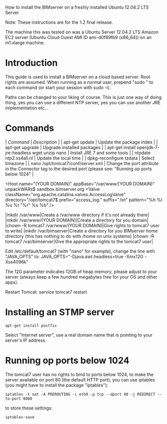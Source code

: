 How to install the BIMserver on a freshly installed Ubuntu 12.04.2 LTS Server

Note: These instructions are for the 1.2 final release.

The machine this was tested on was a Ubuntu Server 12.04.2 LTS Amazon EC2 server (Ubuntu Cloud Guest AMI ID ami-d0f89fb9 (x86_64)) on an m1.xlarge machine.

# Introduction

This guide is used to install a BIMserver on a cloud based server. Root rights are assumed. When running as a normal user, prepend "sudo " to each command (or start your session with sudo -i).

Paths can be changed to your liking of course. This is just one way of doing thing, yes you can use a different NTP server, yes you can use another JRE implementation etc...

# Commands

| *Command* | *Description* |
| apt-get update | Update the package index |
| apt-get upgrade | Upgrade installed packages |
| apt-get install openjdk-7-jre-headless wget unzip nano | Install JRE 7 and some tools |
| ntpdate ntp2.xs4all.nl | Update the local time |
| dpkg-reconfigure tzdata | Select timezone |
| nano /opt/tomcat7/conf/server.xml | Change the port attribute in the Connector tag to the desired port (please see: "Running op ports below 1024" |

<Host name="(YOUR DOMAIN)" appBase="/var/www/(YOUR DOMAIN)" unpackWARs$
            <Alias>sandbox.bimserver.org</Alias>
            <Context path="" docBase="/var/www/bimserver.logic-labs.nl/ROOT.war">
                <Parameter name="homedir" value="/opt/bimserver/home"/>
            </Context>
            <Valve className="org.apache.catalina.valves.AccessLogValve" directory="/opt/tomcat7$
               prefix="access_log." suffix=".txt"
               pattern="%h %l %u %t &quot;%r&quot; %s %b" />
      </Host>

|mkdir /var/www|Create a /var/www directory if it's not already there|
|mkdir /var/www/(YOUR DOMAIN)|Create a directory for you domain|
|chown -R tomcat7 /var/www/(YOUR DOMAIN)|Give rights to tomcat7 user to write|
|mkdir /var/bimserver|Create a directory for you BIMserver home directory (this has nothing to do with /home on unix systems|
|chown -R tomcat7 /var/bimserver|Give the appropriate rights to the tomcat7 user|


Edit /etc/default/tomcat7 (with "nano" for example), change the line with "JAVA_OPTS" to: JAVA_OPTS="-Djava.awt.headless=true -Xmx12G -Xss4096k"

The 12G parameter indicates 12GB of heap memory, please adjust to your server (always keep a few hundred megabytes free for your OS and other apps).

Restart Tomcat: service tomcat7 restart

# Installing an STMP server

```
apt-get install postfix
```

Select "Internet server", use a real domain name that is pointing to your server's IP address.

# Running op ports below 1024

The tomcat7 user has no rights to bind to ports below 1024, to make the server available on port 80 (the default HTTP port), you can use iptables (you might have to install the package "iptables"):

```
iptables -t nat -A PREROUTING -i eth0 -p tcp --dport 80 -j REDIRECT --to-port 8080
```
to store these settings:
```
iptables-save
```